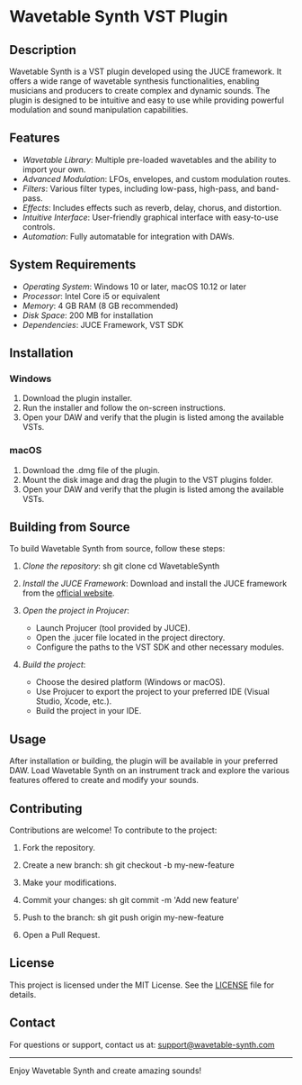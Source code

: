 # Wavetable Synth VST Plugin

## Description

Wavetable Synth is a VST plugin developed using the JUCE framework. It offers a wide range of wavetable synthesis functionalities, enabling musicians and producers to create complex and dynamic sounds. The plugin is designed to be intuitive and easy to use while providing powerful modulation and sound manipulation capabilities.

## Features

- *Wavetable Library*: Multiple pre-loaded wavetables and the ability to import your own.
- *Advanced Modulation*: LFOs, envelopes, and custom modulation routes.
- *Filters*: Various filter types, including low-pass, high-pass, and band-pass.
- *Effects*: Includes effects such as reverb, delay, chorus, and distortion.
- *Intuitive Interface*: User-friendly graphical interface with easy-to-use controls.
- *Automation*: Fully automatable for integration with DAWs.

## System Requirements

- *Operating System*: Windows 10 or later, macOS 10.12 or later
- *Processor*: Intel Core i5 or equivalent
- *Memory*: 4 GB RAM (8 GB recommended)
- *Disk Space*: 200 MB for installation
- *Dependencies*: JUCE Framework, VST SDK

## Installation

### Windows

1. Download the plugin installer.
2. Run the installer and follow the on-screen instructions.
3. Open your DAW and verify that the plugin is listed among the available VSTs.

### macOS

1. Download the .dmg file of the plugin.
2. Mount the disk image and drag the plugin to the VST plugins folder.
3. Open your DAW and verify that the plugin is listed among the available VSTs.

## Building from Source

To build Wavetable Synth from source, follow these steps:

1. *Clone the repository*:
    sh
    git clone 
    cd WavetableSynth
    

2. *Install the JUCE Framework*:
    Download and install the JUCE framework from the [official website](https://juce.com/).

3. *Open the project in Projucer*:
    - Launch Projucer (tool provided by JUCE).
    - Open the .jucer file located in the project directory.
    - Configure the paths to the VST SDK and other necessary modules.

4. *Build the project*:
    - Choose the desired platform (Windows or macOS).
    - Use Projucer to export the project to your preferred IDE (Visual Studio, Xcode, etc.).
    - Build the project in your IDE.

## Usage

After installation or building, the plugin will be available in your preferred DAW. Load Wavetable Synth on an instrument track and explore the various features offered to create and modify your sounds.

## Contributing

Contributions are welcome! To contribute to the project:

1. Fork the repository.
2. Create a new branch:
    sh
    git checkout -b my-new-feature
    
3. Make your modifications.
4. Commit your changes:
    sh
    git commit -m 'Add new feature'
    
5. Push to the branch:
    sh
    git push origin my-new-feature
    
6. Open a Pull Request.

## License

This project is licensed under the MIT License. See the [LICENSE](LICENSE) file for details.

## Contact

For questions or support, contact us at: support@wavetable-synth.com

---

Enjoy Wavetable Synth and create amazing sounds!

